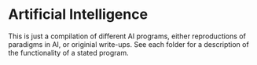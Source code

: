 # Artificial Intelligence

This is just a compilation of different AI programs, either reproductions of paradigms in AI, or originial write-ups. See each folder for a description of the functionality of a stated program.
